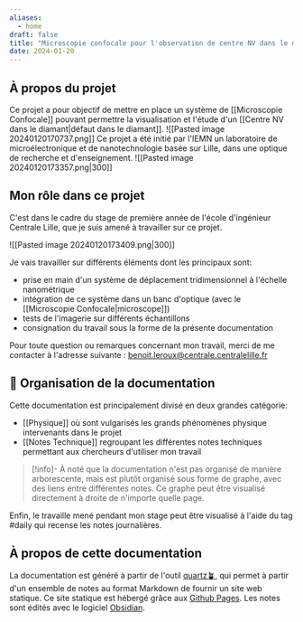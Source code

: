 ```yaml
---
aliases:
  - home
draft: false 
title: "Microscopie confocale pour l'observation de centre NV dans le diamant"
date: 2024-01-20
---
```


## À propos du projet

Ce projet a pour objectif de mettre en place un système de [[Microscopie Confocale]] pouvant permettre la visualisation et l'étude d'un [[Centre NV dans le diamant|défaut dans le diamant]].
![[Pasted image 20240120170737.png]]
Ce projet a été initié par l'IEMN un laboratoire de microélectronique et de nanotechnologie basée sur Lille, dans une optique de recherche et d'enseignement. 
![[Pasted image 20240120173357.png|300]]
## Mon rôle dans ce projet

C'est dans le cadre du stage de première année de l'école d'ingénieur Centrale Lille, que je suis amené à travailler sur ce projet. 

![[Pasted image 20240120173409.png|300]]

Je vais travailler sur différents éléments dont les principaux sont:
- prise en main d'un système de déplacement tridimensionnel à l'échelle nanométrique
- intégration de ce système dans un banc d'optique (avec le [[Microscopie Confocale|microscope]])
- tests de l'imagerie sur différents échantillons
- consignation du travail sous la forme de la présente documentation

Pour toute question ou remarques concernant mon travail, merci de me contacter à l'adresse suivante : benoit.leroux@centrale.centralelille.fr

## 📎 Organisation de la documentation

Cette documentation est principalement divisé en deux grandes catégorie:
- [[Physique]] où sont vulgarisés les grands phénomènes physique intervenants dans le projet
- [[Notes Technique]] regroupant les différentes notes techniques permettant aux chercheurs d'utiliser mon travail

> [!info]-
> À noté que la documentation n'est pas organisé de manière arborescente, mais est plutôt organisé sous forme de graphe, avec des liens entre différentes notes. Ce graphe peut être visualisé directement à droite de n'importe quelle page.

Enfin, le travaille mené pendant mon stage peut être visualisé à l'aide du tag #daily qui recense les notes journalières.

## À propos de cette documentation

La documentation est généré à partir de l'outil [quartz🪴](https://quartz.jzhao.xyz/hosting), qui permet à partir d'un ensemble de notes au format Markdown de fournir un site web statique.
Ce site statique est hébergé grâce aux [Github Pages](https://pages.github.com/).
Les notes sont édités avec le logiciel [Obsidian](https://obsidian.md/). 